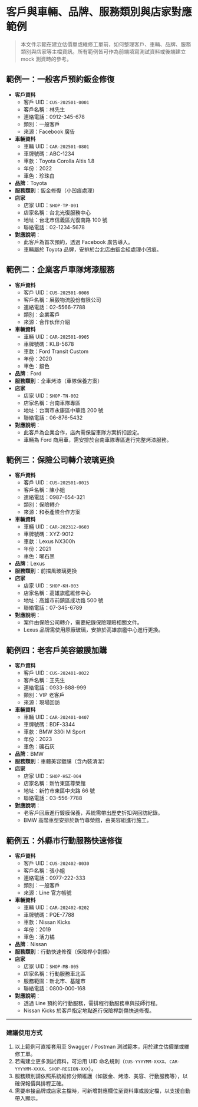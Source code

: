 # 客戶與車輛、品牌、服務類別與店家對應範例

> 本文件示範在建立估價單或維修工單前，如何整理客戶、車輛、品牌、服務類別與店家等主檔資訊。所有範例皆可作為前端填寫測試資料或後端建立 mock 測資時的參考。

## 範例一：一般客戶預約鈑金修復

- **客戶資料**
  - 客戶 UID：`CUS-202501-0001`
  - 客戶名稱：林先生
  - 連絡電話：0912-345-678
  - 類別：一般客戶
  - 來源：Facebook 廣告
- **車輛資料**
  - 車輛 UID：`CAR-202501-0801`
  - 車牌號碼：ABC-1234
  - 車款：Toyota Corolla Altis 1.8
  - 年份：2022
  - 車色：珍珠白
- **品牌**：Toyota
- **服務類別**：鈑金修復（小凹痕處理）
- **店家**
  - 店家 UID：`SHOP-TP-001`
  - 店家名稱：台北光復服務中心
  - 地址：台北市信義區光復南路 100 號
  - 聯絡電話：02-1234-5678
- **對應說明**：
  - 此客戶為首次預約，透過 Facebook 廣告導入。
  - 車輛屬於 Toyota 品牌，安排於台北店由鈑金組處理小凹痕。

## 範例二：企業客戶車隊烤漆服務

- **客戶資料**
  - 客戶 UID：`CUS-202501-0008`
  - 客戶名稱：展毅物流股份有限公司
  - 連絡電話：02-5566-7788
  - 類別：企業客戶
  - 來源：合作伙伴介紹
- **車輛資料**
  - 車輛 UID：`CAR-202501-0905`
  - 車牌號碼：KLB-5678
  - 車款：Ford Transit Custom
  - 年份：2020
  - 車色：銀色
- **品牌**：Ford
- **服務類別**：全車烤漆（車隊保養方案）
- **店家**
  - 店家 UID：`SHOP-TN-002`
  - 店家名稱：台南車隊專區
  - 地址：台南市永康區中華路 200 號
  - 聯絡電話：06-876-5432
- **對應說明**：
  - 此客戶為企業合作，店內需保留車隊方案折扣設定。
  - 車輛為 Ford 商用車，需安排於台南車隊專區進行完整烤漆服務。

## 範例三：保險公司轉介玻璃更換

- **客戶資料**
  - 客戶 UID：`CUS-202501-0015`
  - 客戶名稱：陳小姐
  - 連絡電話：0987-654-321
  - 類別：保險轉介
  - 來源：和泰產險合作方案
- **車輛資料**
  - 車輛 UID：`CAR-202312-0603`
  - 車牌號碼：XYZ-9012
  - 車款：Lexus NX300h
  - 年份：2021
  - 車色：曜石黑
- **品牌**：Lexus
- **服務類別**：前擋風玻璃更換
- **店家**
  - 店家 UID：`SHOP-KH-003`
  - 店家名稱：高雄旗艦維修中心
  - 地址：高雄市前鎮區成功路 500 號
  - 聯絡電話：07-345-6789
- **對應說明**：
  - 案件由保險公司轉介，需要紀錄保險理賠相關文件。
  - Lexus 品牌需使用原廠玻璃，安排於高雄旗艦中心進行更換。

## 範例四：老客戶美容鍍膜加購

- **客戶資料**
  - 客戶 UID：`CUS-202401-0022`
  - 客戶名稱：王先生
  - 連絡電話：0933-888-999
  - 類別：VIP 老客戶
  - 來源：現場回訪
- **車輛資料**
  - 車輛 UID：`CAR-202401-0407`
  - 車牌號碼：BDF-3344
  - 車款：BMW 330i M Sport
  - 年份：2023
  - 車色：礦石灰
- **品牌**：BMW
- **服務類別**：車體美容鍍膜（含內裝清潔）
- **店家**
  - 店家 UID：`SHOP-HSZ-004`
  - 店家名稱：新竹東區尊榮館
  - 地址：新竹市東區中央路 66 號
  - 聯絡電話：03-556-7788
- **對應說明**：
  - 老客戶回廠進行鍍膜保養，系統需帶出歷史折扣與回訪紀錄。
  - BMW 高階車型安排於新竹尊榮館，由美容組進行施工。

## 範例五：外縣市行動服務快速修復

- **客戶資料**
  - 客戶 UID：`CUS-202402-0030`
  - 客戶名稱：張小姐
  - 連絡電話：0977-222-333
  - 類別：一般客戶
  - 來源：Line 官方帳號
- **車輛資料**
  - 車輛 UID：`CAR-202402-0202`
  - 車牌號碼：PQE-7788
  - 車款：Nissan Kicks
  - 年份：2019
  - 車色：活力橘
- **品牌**：Nissan
- **服務類別**：行動快速修復（保險桿小刮傷）
- **店家**
  - 店家 UID：`SHOP-MB-005`
  - 店家名稱：行動服務車北區
  - 服務範圍：新北市、基隆市
  - 聯絡電話：0800-000-168
- **對應說明**：
  - 透過 Line 預約的行動服務，需排程行動服務車與技師行程。
  - Nissan Kicks 於客戶指定地點進行保險桿刮傷快速修復。

---

### 建議使用方式

1. 以上範例可直接套用至 Swagger / Postman 測試範本，用於建立估價單或維修工單。
2. 若需建立更多測試資料，可沿用 UID 命名規則（`CUS-YYYYMM-XXXX`、`CAR-YYYYMM-XXXX`、`SHOP-REGION-XXX`）。
3. 服務類別請依照系統維修分類維護（如鈑金、烤漆、美容、行動服務等），以確保報價與排程正確。
4. 需要串接品牌或店家主檔時，可新增對應欄位至資料庫或設定檔，以支援自動帶入顯示。
